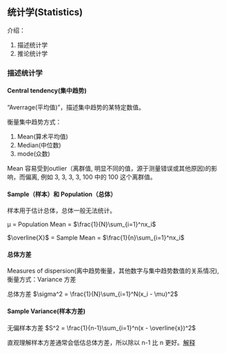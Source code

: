 ## 统计学(Statistics)

介绍：

1. 描述统计学
2. 推论统计学

### 描述统计学

#### Central tendency(集中趋势)

“Averrage(平均值)”，描述集中趋势的某特定数值。

衡量集中趋势方式：

1. Mean(算术平均值)
2. Median(中位数)
3. mode(众数)

Mean 容易受到outlier（离群值, 明显不同的值，源于测量错误或其他原因)的影响，而偏离, 例如 3, 3, 3, 3, 100 中的 100 这个离群值。

#### Sample（样本）和 Population（总体）

样本用于估计总体，总体一般无法统计。

μ = Population Mean = $\frac{1}{N}\sum_{i=1}^nx_i$

$\overline{X}$ = Sample Mean = $\frac{1}{n}\sum_{i=1}^nx_i$

#### 总体方差

Measures of dispersion(离中趋势衡量，其他数字与集中趋势数值的关系情况), 衡量方式：Variance 方差

总体方差 $\sigma^2 = \frac{1}{N}\sum_{i=1}^N(x_i - \mu)^2$

#### Sample Variance(样本方差)

无偏样本方差 $S^2 = \frac{1}{n-1}\sum_{i=1}^n(x - \overline{x})^2$

直观理解样本方差通常会低估总体方差，所以除以 n-1 比 n 更好。[解释](https://www.zhihu.com/question/20099757)

